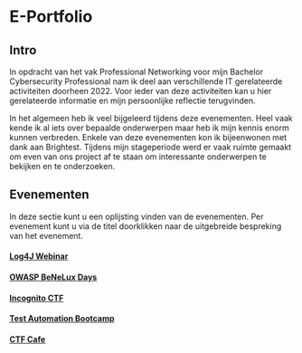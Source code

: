 # E-Portfolio
## Intro
In opdracht van het vak Professional Networking voor mijn Bachelor Cybersecurity Professional nam ik deel aan verschillende IT gerelateerde activiteiten doorheen 2022.
Voor ieder van deze activiteiten kan u hier gerelateerde informatie en mijn persoonlijke reflectie terugvinden. 

In het algemeen heb ik veel bijgeleerd tijdens deze evenementen. Heel vaak kende ik al iets over bepaalde onderwerpen maar heb ik mijn kennis enorm kunnen verbreden.
Enkele van deze evenementen kon ik bijeenwonen met dank aan Brightest. Tijdens mijn stageperiode werd er vaak ruimte gemaakt om even van ons project af te staan om interessante onderwerpen te bekijken en te onderzoeken. 

## Evenementen
In deze sectie kunt u een oplijsting vinden van de evenementen. Per evenement kunt u via de titel doorklikken naar de uitgebreide bespreking van het evenement.
#### [Log4J Webinar](Evenement1_Log4JWebinar)
#### [OWASP BeNeLux Days](Evenement2_OWASP_BeNeLux_Days)
#### [Incognito CTF](Evenement3_Incognito_CTF)
#### [Test Automation Bootcamp](Evenement4_Test_Automation_Bootcamp)
#### [CTF Cafe](Evenement5_CTF_Cafe)
